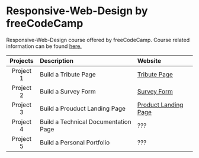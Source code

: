 # Responsive-Web-Design by freeCodeCamp
Responsive-Web-Design course offered by freeCodeCamp. Course related information can be found [here.](https://www.freecodecamp.org/learn/responsive-web-design/)

| Projects  |  Description                          | Website |
| :---:     | :---                                  | :---
| Project 1 | Build a Tribute Page                  | [Tribute Page](https://codepen.io/baldder/pen/oNZYLEj)
| Project 2 | Build a Survey Form                   | [Survey Form](https://codepen.io/baldder/pen/mdWOgxx)
| Project 3 | Build a Prouduct Landing Page         | <a href="https://codepen.io/baldder/pen/wvJgjbR" target="_blank">Product Landing Page</a>
| Project 4 | Build a Technical Documentation Page  | ???
| Project 5 | Build a Personal Portfolio            | ???
